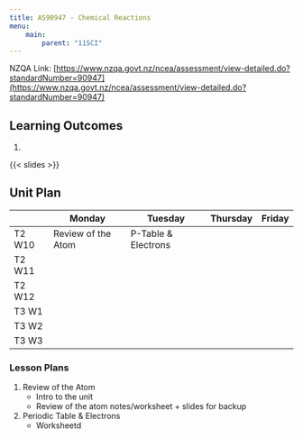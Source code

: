 ```yaml
---
title: AS90947 - Chemical Reactions
menu:
    main:
        parent: "11SCI"
---
```


NZQA Link: [https://www.nzqa.govt.nz/ncea/assessment/view-detailed.do?standardNumber=90947](https://www.nzqa.govt.nz/ncea/assessment/view-detailed.do?standardNumber=90947)

## Learning Outcomes

1. 

{{< slides >}}

## Unit Plan


|   | Monday  | Tuesday  | Thursday  | Friday  |
|---|---|---|---|---|
| T2 W10  | Review of the Atom  | P-Table & Electrons  |   |   |
| T2 W11  |   |   |   |   |
| T2 W12  |   |   |   |   |
| T3 W1  |   |   |   |   |
| T3 W2  |   |   |   |   |
| T3 W3 |   |   |   |   |

### Lesson Plans

1. Review of the Atom
     - Intro to the unit
     - Review of the atom notes/worksheet + slides for backup
2. Periodic Table & Electrons
     - Worksheetd